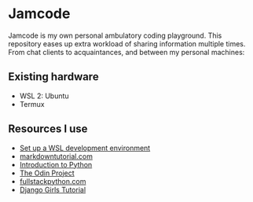 # Jamcode

Jamcode is my own personal ambulatory coding playground. This repository eases up extra workload of sharing information multiple times.
From chat clients to acquaintances, and between my personal machines:

## Existing hardware

- WSL 2: Ubuntu
- Termux

## Resources I use

- [Set up a WSL development environment](https://learn.microsoft.com/en-us/windows/dev-environment/)
- [markdowntutorial.com](https://www.markdowntutorial.com/)
- [Introduction to Python](http://introtopython.org)
- [The Odin Project](https://www.theodinproject.com/)
- [fullstackpython.com](https://github.com/mattmakai/fullstackpython.com)
- [Django Girls Tutorial](https://tutorial.djangogirls.org/en/)
